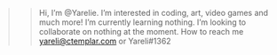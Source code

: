 >> Hi, I’m @Yarelie.
>> I’m interested in coding, art, video games and much more!
>> I’m currently learning nothing.
>> I’m looking to collaborate on nothing at the moment.
>> How to reach me yareli@ctemplar.com or Yareli#1362

<!---

--->
